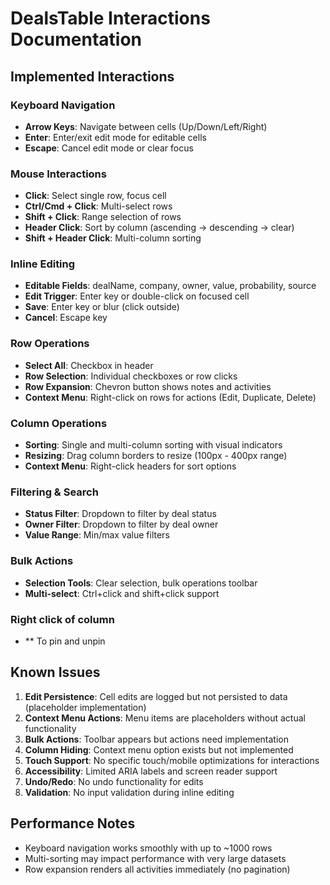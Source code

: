 # DealsTable Interactions Documentation

## Implemented Interactions

### Keyboard Navigation
- **Arrow Keys**: Navigate between cells (Up/Down/Left/Right)
- **Enter**: Enter/exit edit mode for editable cells
- **Escape**: Cancel edit mode or clear focus

### Mouse Interactions
- **Click**: Select single row, focus cell
- **Ctrl/Cmd + Click**: Multi-select rows
- **Shift + Click**: Range selection of rows
- **Header Click**: Sort by column (ascending → descending → clear)
- **Shift + Header Click**: Multi-column sorting

### Inline Editing
- **Editable Fields**: dealName, company, owner, value, probability, source
- **Edit Trigger**: Enter key or double-click on focused cell
- **Save**: Enter key or blur (click outside)
- **Cancel**: Escape key

### Row Operations
- **Select All**: Checkbox in header
- **Row Selection**: Individual checkboxes or row clicks
- **Row Expansion**: Chevron button shows notes and activities
- **Context Menu**: Right-click on rows for actions (Edit, Duplicate, Delete)

### Column Operations
- **Sorting**: Single and multi-column sorting with visual indicators
- **Resizing**: Drag column borders to resize (100px - 400px range)
- **Context Menu**: Right-click headers for sort options

### Filtering & Search
- **Status Filter**: Dropdown to filter by deal status
- **Owner Filter**: Dropdown to filter by deal owner
- **Value Range**: Min/max value filters

### Bulk Actions
- **Selection Tools**: Clear selection, bulk operations toolbar
- **Multi-select**: Ctrl+click and shift+click support


### Right click of column
- ** To pin  and unpin
## Known Issues

1. **Edit Persistence**: Cell edits are logged but not persisted to data (placeholder implementation)
2. **Context Menu Actions**: Menu items are placeholders without actual functionality
3. **Bulk Actions**: Toolbar appears but actions need implementation
4. **Column Hiding**: Context menu option exists but not implemented
5. **Touch Support**: No specific touch/mobile optimizations for interactions
6. **Accessibility**: Limited ARIA labels and screen reader support
7. **Undo/Redo**: No undo functionality for edits
8. **Validation**: No input validation during inline editing

## Performance Notes
- Keyboard navigation works smoothly with up to ~1000 rows
- Multi-sorting may impact performance with very large datasets
- Row expansion renders all activities immediately (no pagination)